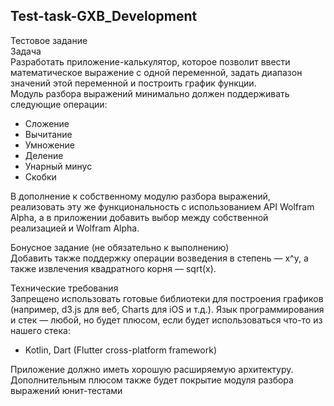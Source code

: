 ## Test-task-GXB_Development

Тестовое задание  
Задача  
Разработать приложение-калькулятор, которое позволит ввести математическое выражение с одной переменной, задать диапазон значений этой переменной и построить график функции.  
Модуль разбора выражений минимально должен поддерживать следующие операции:
* Сложение
* Вычитание
* Умножение
* Деление
* Унарный минус
* Скобки

В дополнение к собственному модулю разбора выражений, реализовать эту
же функциональность с использованием API Wolfram Alpha, а в приложении
добавить выбор между собственной реализацией и Wolfram Alpha.

Бонусное задание (не обязательно к выполнению)  
Добавить также поддержку операции возведения в степень — x^y, а также извлечения квадратного корня — sqrt(x).

Технические требования  
Запрещено использовать готовые библиотеки для построения графиков (например, d3.js для веб, Charts для iOS и т.д.).
Язык программирования и стек — любой, но будет плюсом, если будет использоваться что-то из нашего стека:
* Kotlin, Dart (Flutter cross-platform framework)

Приложение должно иметь хорошую расширяемую архитектуру.  
Дополнительным плюсом также будет покрытие модуля разбора выражений юнит-тестами